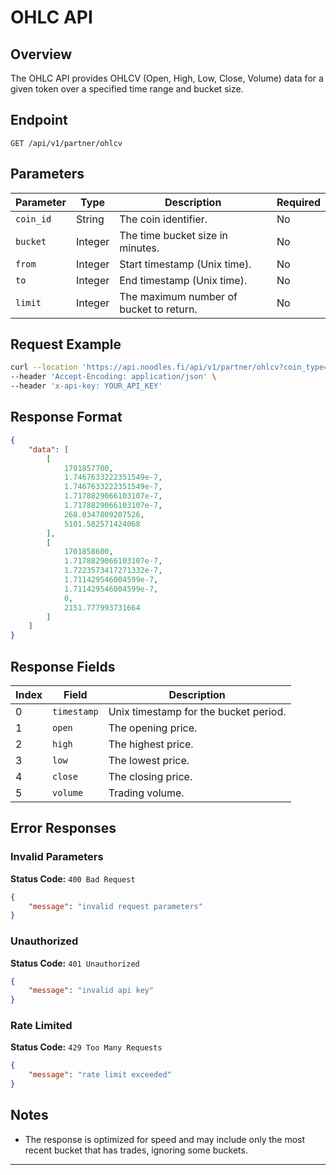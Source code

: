 # OHLC API

## Overview
The OHLC API provides OHLCV (Open, High, Low, Close, Volume) data for a given token over a specified time range and bucket size.

## Endpoint
```
GET /api/v1/partner/ohlcv
```

## Parameters
| Parameter  | Type   | Description | Required |
|------------|--------|-------------|----------|
| `coin_id`   | String | The coin identifier. | No |
| `bucket`   | Integer | The time bucket size in minutes. | No |
| `from`     | Integer | Start timestamp (Unix time). | No |
| `to`       | Integer | End timestamp (Unix time). | No |
| `limit`    | Integer | The maximum number of bucket to return. | No |

## Request Example
```sh
curl --location 'https://api.noodles.fi/api/v1/partner/ohlcv?coin_type=0x027792d9fed7f9844eb4839566001bb6f6cb4804f66aa2da6fe1ee242d896881%3A%3Acoin%3A%3ACOIN&bucketMinute=15&to=1741513193&limit=329' \
--header 'Accept-Encoding: application/json' \
--header 'x-api-key: YOUR_API_KEY'
```

## Response Format
```json
{
    "data": [
        [
            1701857700,
            1.7467633222351549e-7,
            1.7467633222351549e-7,
            1.7178829066103107e-7,
            1.7178829066103107e-7,
            268.0347809207526,
            5101.582571424068
        ],
        [
            1701858600,
            1.7178829066103107e-7,
            1.7223573417271332e-7,
            1.711429546004599e-7,
            1.711429546004599e-7,
            0,
            2151.777993731664
        ]
    ]
}
```

## Response Fields

| Index | Field     | Description |
|-------|----------|-------------|
| 0     | `timestamp` | Unix timestamp for the bucket period. |
| 1     | `open`       | The opening price. |
| 2     | `high`       | The highest price. |
| 3     | `low`        | The lowest price.  |
| 4     | `close`      | The closing price. |
| 5     | `volume`   | Trading volume. |


## Error Responses

### Invalid Parameters
**Status Code:** `400 Bad Request`
```json
{
    "message": "invalid request parameters"
}
```

### Unauthorized
**Status Code:** `401 Unauthorized`
```json
{
    "message": "invalid api key"
}
```

### Rate Limited
**Status Code:** `429 Too Many Requests`
```json
{
    "message": "rate limit exceeded"
}
```

## Notes
- The response is optimized for speed and may include only the most recent bucket that has trades, ignoring some buckets.
---


